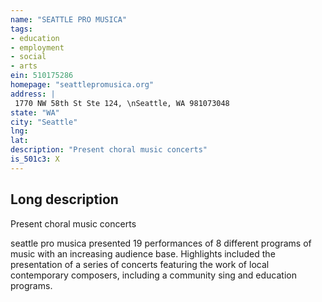 ```yaml
---
name: "SEATTLE PRO MUSICA"
tags:
- education
- employment
- social
- arts
ein: 510175286
homepage: "seattlepromusica.org"
address: |
 1770 NW 58th St Ste 124, \nSeattle, WA 981073048
state: "WA"
city: "Seattle"
lng: 
lat: 
description: "Present choral music concerts"
is_501c3: X
---
```


## Long description

Present choral music concerts
  
  seattle pro musica presented 19 performances of 8 different programs of music with an increasing audience base. Highlights included the presentation of a series of concerts featuring the work of local contemporary composers, including a community sing and education programs. 
